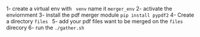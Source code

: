 1- create a virtual env with ` venv` name it `merger_env`
2- activate the enviornment
3- install the pdf merger module ` pip install pypdf2 ` 
4- Create a directory `files `
5- add your pdf files want to be merged on the `files` direcory
6- run the `./gather.sh`
